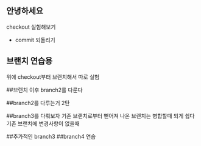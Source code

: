 ## 안녕하세요

checkout 실험해보기
 - commit 되돌리기

 ## 브랜치 연습용
 위에 checkout부터 브랜치해서 따로 실험

 ##브랜치 이후 branch2를 다룬다
 

 ##branch2를 다루는거 2탄

 ##branch3를 다뤄보자
 기존 브랜치로부터 뻗어져 나온 브랜치는 병합할때 되게 쉽다
 기존 브랜치에 변경사항이 없을때


 ##추가적인 branch3
##branch4 연습
